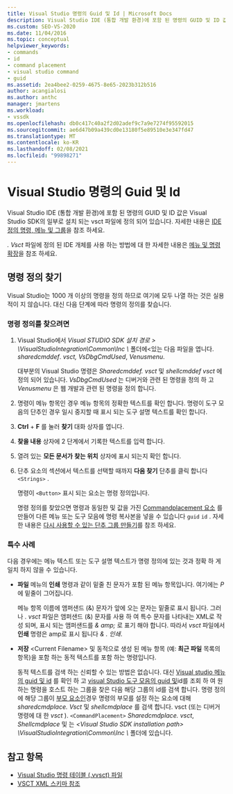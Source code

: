 ```yaml
---
title: Visual Studio 명령의 Guid 및 Id | Microsoft Docs
description: Visual Studio IDE (통합 개발 환경)에 포함 된 명령의 GUID 및 ID 값을 찾는 방법에 대해 알아봅니다.
ms.custom: SEO-VS-2020
ms.date: 11/04/2016
ms.topic: conceptual
helpviewer_keywords:
- commands
- id
- command placement
- visual studio command
- guid
ms.assetid: 2ea4bee2-0259-4675-8e65-2023b312b516
author: acangialosi
ms.author: anthc
manager: jmartens
ms.workload:
- vssdk
ms.openlocfilehash: db0c417c40a2f2d02adef9c7a9e7274f95592015
ms.sourcegitcommit: ae6d47b09a439cd0e13180f5e89510e3e347fd47
ms.translationtype: MT
ms.contentlocale: ko-KR
ms.lasthandoff: 02/08/2021
ms.locfileid: "99898271"
---
```

# <a name="guids-and-ids-of-visual-studio-commands"></a>Visual Studio 명령의 Guid 및 Id
Visual Studio IDE (통합 개발 환경)에 포함 된 명령의 GUID 및 ID 값은 Visual Studio SDK의 일부로 설치 되는 vsct 파일에 정의 되어 있습니다. 자세한 내용은 [IDE 정의 명령, 메뉴 및 그룹](../../extensibility/internals/ide-defined-commands-menus-and-groups.md)을 참조 하세요.

 *. Vsct* 파일에 정의 된 IDE 개체를 사용 하는 방법에 대 한 자세한 내용은 [메뉴 및 명령 확장](../../extensibility/extending-menus-and-commands.md)을 참조 하세요.

## <a name="find-a-command-definition"></a>명령 정의 찾기
 Visual Studio는 1000 개 이상의 명령을 정의 하므로 여기에 모두 나열 하는 것은 실용적이 지 않습니다. 대신 다음 단계에 따라 명령의 정의를 찾습니다.

### <a name="to-locate-a-command-definition"></a>명령 정의를 찾으려면

1. Visual Studio에서 *Visual STUDIO SDK 설치 경로 \> \VisualStudioIntegration\Common\Inc \\* 폴더에<있는 다음 파일을 엽니다. *sharedcmddef*. *vsct,* *VsDbgCmdUsed*, *Venusmenu*.

    대부분의 Visual Studio 명령은 *Sharedcmddef. vsct* 및 *shellcmddef vsct* 에 정의 되어 있습니다. *VsDbgCmdUsed* 는 디버거와 관련 된 명령을 정의 하 고 *Venusmenu* 은 웹 개발과 관련 된 명령을 정의 합니다.

2. 명령이 메뉴 항목인 경우 메뉴 항목의 정확한 텍스트를 확인 합니다. 명령이 도구 모음의 단추인 경우 일시 중지할 때 표시 되는 도구 설명 텍스트를 확인 합니다.

3. **Ctrl** + **F** 를 눌러 **찾기** 대화 상자를 엽니다.

4. **찾을 내용** 상자에 2 단계에서 기록한 텍스트를 입력 합니다.

5. 열려 있는 **모든 문서가** **찾는 위치** 상자에 표시 되는지 확인 합니다.

6. 단추 요소의 섹션에서 텍스트를 선택할 때까지 **다음 찾기** 단추를 클릭 합니다 `<Strings>` . [](../../extensibility/button-element.md)

    명령이 `<Button>` 표시 되는 요소는 명령 정의입니다.

   명령 정의를 찾았으면 명령과 동일한 및 값을 가진 [Commandplacement 요소](../../extensibility/commandplacement-element.md) 를 만들어 다른 메뉴 또는 도구 모음에 명령 복사본을 넣을 수 있습니다 `guid` `id` . 자세한 내용은 [다시 사용할 수 있는 단추 그룹 만들기](../../extensibility/creating-reusable-groups-of-buttons.md)를 참조 하세요.

### <a name="special-cases"></a>특수 사례
 다음 경우에는 메뉴 텍스트 또는 도구 설명 텍스트가 명령 정의에 있는 것과 정확 하 게 일치 하지 않을 수 있습니다.

- **파일** 메뉴의 **인쇄** 명령과 같이 밑줄 친 문자가 포함 된 메뉴 항목입니다. 여기에는 *P* 에 밑줄이 그어집니다.

     메뉴 항목 이름에 앰퍼샌드 (&) 문자가 앞에 오는 문자는 밑줄로 표시 됩니다. 그러나 *. vsct* 파일은 앰퍼샌드 (&) 문자를 사용 하 여 특수 문자를 나타내는 XML로 작성 되며, 표시 되는 앰퍼샌드를 *&amp; amp;* 로 표기 해야 합니다. 따라서 *vsct* 파일에서 **인쇄** 명령은 amp로 표시 됩니다 *&amp; . 인쇄*.

- **저장** \<Current Filename\> 및 동적으로 생성 된 메뉴 항목 (예: **최근 파일** 목록의 항목)을 포함 하는 동적 텍스트를 포함 하는 명령입니다.

     동적 텍스트를 검색 하는 신뢰할 수 있는 방법은 없습니다. 대신 [Visual studio 메뉴의 guid 및 id](../../extensibility/internals/guids-and-ids-of-visual-studio-menus.md) 를 확인 하 고 [visual Studio 도구 모음의 guid 및](../../extensibility/internals/guids-and-ids-of-visual-studio-toolbars.md)id를 조회 하 여 원하는 명령을 호스트 하는 그룹을 찾은 다음 해당 그룹의 id를 검색 합니다. 명령 정의에 해당 그룹이 [부모 요소인](../../extensibility/parent-element.md)경우 명령의 부모를 설정 하는 요소에 대해 *sharedcmdplace. Vsct* 및 *shellcmdplace* 를 검색 합니다. vsct (또는 디버거 명령에 대 한 *vsct* ). `<CommandPlacement>` *Sharedcmdplace. vsct*, *Shellcmdplace* 및  는 *\<Visual Studio SDK installation path\> \VisualStudioIntegration\Common\Inc \\* 폴더에 있습니다.

## <a name="see-also"></a>참고 항목

- [Visual Studio 명령 테이블 (.vvsct) 파일](../../extensibility/internals/visual-studio-command-table-dot-vsct-files.md)
- [VSCT XML 스키마 참조](../../extensibility/vsct-xml-schema-reference.md)
